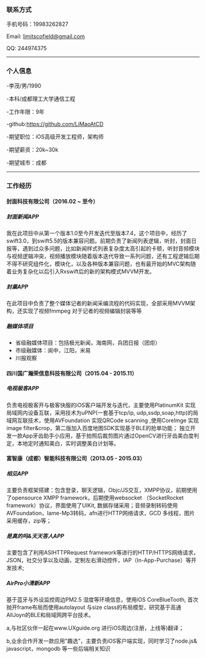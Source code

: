 ### 联系方式

手机号码：19983262827

Email: limitscofield@gmail.com

QQ: 244974375

------



### 个人信息

-李茂/男/1990

-本科/成都理工大学通信工程

-工作年限：9年

-github:https://github.com/LiMaoAtCD

-期望职位：iOS高级开发工程师，架构师

-期望薪资：20k~30k

-期望城市：成都

------

### 工作经历

#### 封面科技有限公司（2016.02 ~ 至今）

##### 封面新闻APP

我在此项目中从第一个版本1.0至今开发迭代至版本7.4，这个项目中，经历了swift3.0，到swift5.5的版本兼容问题。前期负责了新闻列表逻辑，听封，封面日报等，遇到过众多问题，比如新闻样式列表复杂度太高引起的卡顿，听封音频模块与视频逻辑冲突，视频播放模块随着版本迭代导致一系列问题，还有工程逻辑后期不得不研究组件化，模块化，以及各种版本兼容问题，也有最开始的MVC架构随着业务复杂化以后引入Rxswift后的新的架构模式MVVM开发。

##### 封巢APP

在此项目中负责了整个媒体记者的新闻采编流程的代码实现，全部采用MVVM架构，还实现了视频fmmpeg 对于记者的视频编辑封装等等

##### 融媒体项目

- 省级融媒体项目：包括极光新闻，海南网，兵团日报（团炬）
- 市级融媒体：阆中，江阳，米易
- 川报观察

#### 四川国广瀚荣信息科技有限公司（2015.04 - 2015.11）

##### 电视极客APP

负责电视极客开与极客快服的iOS客户端开发与迭代，主要使用PlatinumKit 实现局域网内设备互联，采用技术为uPNP(一套基于tcp/ip, udp,ssdp,soap,http)的局域网互联技术，使用AVFoundation 实现QRCode scanning ,使用CoreImge 实现image filter&crop，第二版加入百度地图SDK实现基于BLE的抢单功能；
独立开发一款App牙齿助手小应用，基于拍照后裁剪图片通过OpenCV进行牙齿美白度判定，本地定时通知美白，实时调整美白计划等。

#### 富智康（成都）智能科技有限公司（2013.05 - 2015.03）

##### 相见APP

主要负责框架搭建：包含登录，聊天逻辑，Objc/JS交互，XMPP协议，前期使用了opensource XMPP framework，后期使用websocket （SocketRocket framework）协议，界面使用了UIKit, 数据存储采用；音频录制转码使用AVFoundation，lame-Mp3转码，afn进行HTTP网络请求，GCD 多线程，图片采用缓存，zip等；

##### 是真的吗&天天答人APP

主要包含了利用ASIHTTPRequest framework等进行的HTTP/HTTPS网络请求，JSON，社交分享以及动画，定制左右滑动控件，IAP（In-App-Purchase）等开发技术;

##### AirPro小清新APP

基于蓝牙与外设监控周边PM2.5 湿度等环境信息，使用iOS CoreBlueTooth, 首次抛开frame布局而使用autolayout 与size class的布局模型，研究基于高通AllJoyn的BLE和局域网跨平台技术。

a,与社区伙伴一起在www.UXguide.org 进行iOS周边(注册，上线等)翻译；

b,业余合作开发一款应用”趣选”，主要负责iOS客户端实现，同时学习了node.js& javascript，mongodb 等一些后端相关知识
